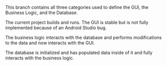 This branch contains all three categories used to define the GUI, the Business Logic, and the Database.

The current project builds and runs. The GUI is stable but is not fully implemented because of an Android Studio bug.

The business logic interacts with the database and performs modifications to the data and now interacts with the GUI.

The database is initialized and has populated data inside of it and fully interacts with the business logic.
